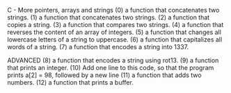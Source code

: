 C - More pointers, arrays and strings
(0) a function that concatenates two strings.
(1) a function that concatenates two strings.
(2) a function that copies a string.
(3) a function that compares two strings.
(4) a function that reverses the content of an array of integers.
(5) a function that changes all lowercase letters of a string to uppercase.
(6) a function that capitalizes all words of a string.
(7) a function that encodes a string into 1337.

ADVANCED
(8) a function that encodes a string using rot13.
(9) a function that prints an integer.
(10) Add one line to this code, so that the program prints a[2] = 98, followed by a new line
(11) a function that adds two numbers.
(12) a function that prints a buffer.
